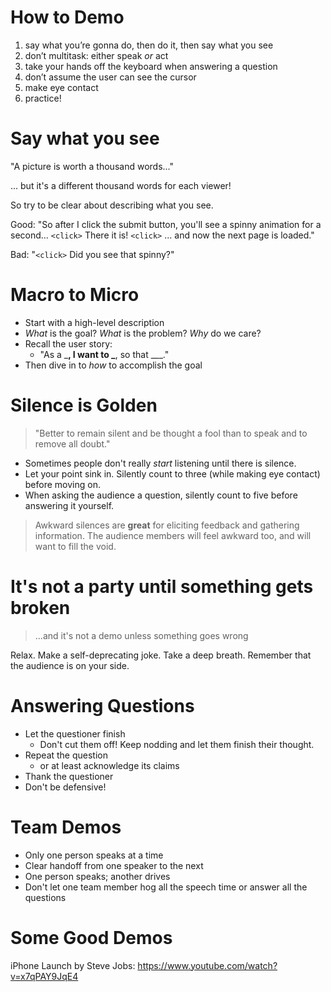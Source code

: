 # How to Demo

1. say what you’re gonna do, then do it, then say what you see
2. don’t multitask: either speak *or* act
3. take your hands off the keyboard when answering a question
3. don’t assume the user can see the cursor
4. make eye contact
5. practice!

# Say what you see

"A picture is worth a thousand words..."

... but it's a different thousand words for each viewer!

So try to be clear about describing what you see.

Good: "So after I click the submit button, you'll see a spinny animation for a second... `<click>` There it is! `<click>` ... and now the next page is loaded."

Bad: "`<click>` Did you see that spinny?"

# Macro to Micro

* Start with a high-level description
* *What* is the goal? *What* is the problem? *Why* do we care?
* Recall the user story:
    * "As a \___, I want to \___, so that \___."
* Then dive in to *how* to accomplish the goal

# Silence is Golden

> "Better to remain silent and be thought a fool than to speak and to remove all doubt."

* Sometimes people don't really *start* listening until there is silence.
* Let your point sink in. Silently count to three (while making eye contact) before moving on.
* When asking the audience a question, silently count to five before answering it yourself. 

> Awkward silences are **great** for eliciting feedback and gathering information. The audience members will feel awkward too, and will want to fill the void.

# It's not a party until something gets broken

>...and it's not a demo unless something goes wrong

Relax. Make a self-deprecating joke. Take a deep breath. Remember that the audience is on your side.

# Answering Questions

* Let the questioner finish
    * Don't cut them off! Keep nodding and let them finish their thought.
* Repeat the question 
    * or at least acknowledge its claims
* Thank the questioner
* Don't be defensive!

# Team Demos

* Only one person speaks at a time
* Clear handoff from one speaker to the next
* One person speaks; another drives
* Don't let one team member hog all the speech time or answer all the questions

# Some Good Demos

iPhone Launch by Steve Jobs: https://www.youtube.com/watch?v=x7qPAY9JqE4



